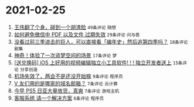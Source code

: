 # 2021-02-25

1. [王伟翻了个身，碰到一个胡渣脸](https://www.v2ex.com/t/756028) `49条评论` `随想`
1. [如何避免微信中 PDF 以及文件 过期失效](https://www.v2ex.com/t/756029) `29条评论` `问与答`
1. [没看过前三季进击的巨人，可以直接看「编年史」然后追第四季吗？](https://www.v2ex.com/t/756033) `18条评论` `剧集`
1. [神奇！体验了一次盗梦空间的场景](https://www.v2ex.com/t/756034) `17条评论` `梦`
1. [[送兑换码] iOS 上好用的视频编辑独立小工具软件! ! ! 独立开发者送上](https://www.v2ex.com/t/756040) `15条评论` `分享创造`
1. [机场失效了，两会不是还没开始嘛](https://www.v2ex.com/t/756039) `9条评论` `程序员`
1. [V 友们用的是哪家的域名邮箱？](https://www.v2ex.com/t/756059) `7条评论` `云计算`
1. [今早 PS5 日亚大量放货，真爽](https://www.v2ex.com/t/756038) `7条评论` `游戏主机`
1. [客服系统 请一个解决方案](https://www.v2ex.com/t/756047) `6条评论` `程序员`
